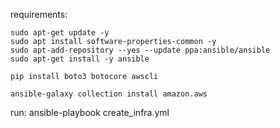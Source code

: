 requirements:

<!-- install ansible -->
    sudo apt-get update -y
    sudo apt install software-properties-common -y
    sudo apt-add-repository --yes --update ppa:ansible/ansible
    sudo apt-get install -y ansible


<!-- install aws sdk  and cli -->
    pip install boto3 botocore awscli
    
<!-- install ansible collection "amazon.aws" -->
    ansible-galaxy collection install amazon.aws



run:
    ansible-playbook create_infra.yml

